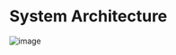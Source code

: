 # System Architecture
![image](https://github.com/Youkwangjin/FullStack/assets/117841714/d8049be0-1700-4aa0-b14f-1d92dafc27d4)
